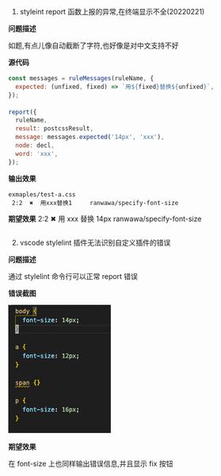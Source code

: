 1. styleint report 函数上报的异常,在终端显示不全(20220221)

**问题描述**

如题,有点儿像自动截断了字符,也好像是对中文支持不好

**源代码**

```javascript
const messages = ruleMessages(ruleName, {
  expected: (unfixed, fixed) => `用${fixed}替换${unfixed}`,
});

report({
  ruleName,
  result: postcssResult,
  message: messages.expected('14px', 'xxx'),
  node: decl,
  word: 'xxx',
});
```

**输出效果**

```bash
exmaples/test-a.css
 2:2  ✖  用xxx替换1     ranwawa/specify-font-size
```

**期望效果**
2:2 ✖ 用 xxx 替换 14px ranwawa/specify-font-size

```

```

2. vscode stylelint 插件无法识别自定义插件的错误

**问题描述**

通过 stylelint 命令行可以正常 report 错误

**错误截图**

![](markdown-imgs/2022-02-21-17-27-25.png)

**期望效果**

在 font-size 上也同样输出错误信息,并且显示 fix 按钮
